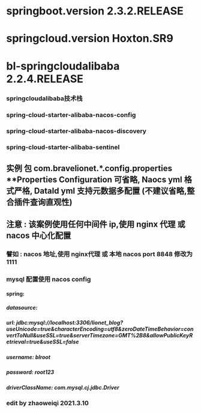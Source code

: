 # springboot.version  2.3.2.RELEASE

# springcloud.version Hoxton.SR9

# bl-springcloudalibaba  2.2.4.RELEASE

### springcloudalibaba技术栈

### spring-cloud-starter-alibaba-nacos-config

### spring-cloud-starter-alibaba-nacos-discovery

### spring-cloud-starter-alibaba-sentinel 

## 实例 包  com.bravelionet.*.config.properties  **Properties Configuration 可省略, Naocs yml 格式严格, DataId yml 支持元数据多配置 (不建议省略,整合插件查询直观性)

## 注意 : 该案例使用任何中间件 ip,使用 nginx 代理 或 nacos 中心化配置

### 譬如 : nacos 地址,使用 nginx代理 或 本地 nacos port 8848 修改为 1111


### mysql 配置使用 nacos config
####            spring:
#####               datasource:
#####                   url: jdbc:mysql://localhost:3306/lionet_blog?useUnicode=true&characterEncoding=utf8&zeroDateTimeBehavior=convertToNull&useSSL=true&serverTimezone=GMT%2B8&allowPublicKeyRetrieval=true&useSSL=false
#####                    username: blroot
#####                    password: root123
#####                    driverClassName: com.mysql.cj.jdbc.Driver

### edit by zhaoweiqi 2021.3.10